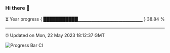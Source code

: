 ### Hi there 👋

⏳ Year progress { ███████████▁▁▁▁▁▁▁▁▁▁▁▁▁▁▁▁▁▁▁ } 38.84 %

---

⏰ Updated on Mon, 22 May 2023 18:12:37 GMT

![Progress Bar CI](https://github.com/liununu/liununu/workflows/Progress%20Bar%20CI/badge.svg)
